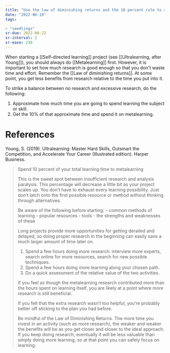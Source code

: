 ```yaml
---
title: "Use the law of diminishing returns and the 10 percent rule to approximate how long a metalearning project should be"
date: "2022-06-19"
tags:

- "seedlings"
sr-due: 2022-06-22
sr-interval: 2
sr-ease: 230
---
```


When starting a [[Self-directed learning]] project (see [[Ultralearning, after Young]]), you should always do [[Metalearning]] first. However, it is important to set how much research is good enough so that you don't waste time and effort. Remember the [[Law of diminishing returns]]. At some point, you get less benefits from research relative to the time you put into it.

To strike a balance between no research and excessive research, do the following:

1. Approximate how much time you are going to spend learning the subject or skill.
2. Get the 10% of that approximate time and spend it on metalearning.

# References

Young, S. (2019). Ultralearning: Master Hard Skills, Outsmart the Competition, and Accelerate Your Career (Illustrated edition). Harper Business.
>Spend 10 percent of your total learning time to metalearning
>
>This is the sweet spot between insufficient research and analysis paralysis. This percentage will decrease a little bit as your project scales up. You don’t have to exhaust every learning possibility. Just don’t latch onto the first possible resource or method without thinking through alternatives.
>
>Be aware of the following before starting:
	- common methods of learning
	- popular resources
	- tools
	- the strengths and weaknesses of these
>
>Long projects provide more opportunities for getting derailed and delayed, so doing proper research in the beginning can easily save a much larger amount of time later on.
>1. Spend a few hours doing more research: interview more experts, search online for more resources, search for new possible techniques.
>2. Spend a few hours doing more learning along your chosen path.
>3. Do a quick assessment of the relative value of the two activities.
>
>If you feel as though the metalearning research contributed more than the hours spent on learning itself, you are likely at a point where more research is still beneficial.
>
>If you felt that the extra research wasn’t too helpful, you’re probably better off sticking to the plan you had before.
>
>Be mindful of the Law of Diminishing Returns. The more time you invest in an activity (such as more research), the weaker and weaker the benefits will be as you get closer and closer to the ideal approach. If you keep doing research, eventually it will be less valuable than simply doing more learning, so at that point you can safely focus on learning.